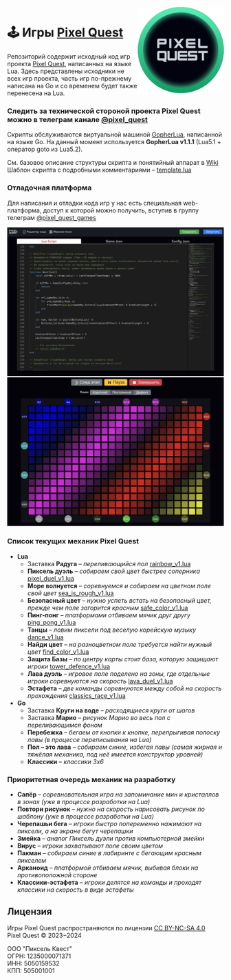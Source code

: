 <img align="right" src="https://github.com/pixel-quest/pixel-games/raw/main/img/logo.png" height="200">

# 🕹 Игры [Pixel Quest](https://pixelquest.ru)

Репозиторий содержит исходный код игр проекта [Pixel Quest](https://pixelquest.ru), написанных на языке Lua.
Здесь представлены исходники не всех игр проекта, часть игр по-прежнему написана на Go и со временем будет также перенесена на Lua.

### Следить за технической стороной проекта Pixel Quest можно в телеграм канале [@pixel_quest](https://t.me/pixel_quest)

Скрипты обслуживаются виртуальной машиной [GopherLua](https://github.com/yuin/gopher-lua), написанной на языке Go.
На данный момент используется **GopherLua v1.1.1** (Lua5.1 + оператор goto из Lua5.2).

См. базовое описание структуры скрипта и понятийный аппарат в [Wiki](https://github.com/pixel-quest/pixel-games/wiki)  
Шаблон скрипта с подробными комментариями – [template.lua](https://github.com/pixel-quest/pixel-games/blob/main/template/template.lua)

### Отладочная платформа
Для написания и отладки кода игр у нас есть специальная web-платформа, доступ к которой можно получить, вступив в группу телеграм [@pixel_quest_games](https://t.me/pixel_quest_games)

<img src="https://github.com/pixel-quest/pixel-games/raw/main/img/stand1.jpg">

<img src="https://github.com/pixel-quest/pixel-games/raw/main/img/stand2.jpg">

### Список текущих механик Pixel Quest
- **Lua**
  - Заставка **Радуга** – *переливающийся пол* [rainbow_v1.lua](https://github.com/pixel-quest/pixel-games/blob/main/rainbow_v1/rainbow_v1.lua)
  - **Пиксель дуэль** – *собираем свой цвет быстрее соперника* [pixel_duel_v1.lua](https://github.com/pixel-quest/pixel-games/blob/main/pixel_duel_v1/pixel_duel_v1.lua)
  - **Море волнуется** – *соревнуемся и собираем на цветном поле свой цвет* [sea_is_rough_v1.lua](https://github.com/pixel-quest/pixel-games/blob/main/sea_is_rough_v1/sea_is_rough_v1.lua)
  - **Безопасный цвет** – *нужно успеть встать на безопасный цвет, прежде чем поле загорится красным* [safe_color_v1.lua](https://github.com/pixel-quest/pixel-games/blob/main/safe_color_v1/safe_color_v1.lua)
  - **Пинг-понг** – *платформами отбиваем мячик друг другу* [ping_pong_v1.lua](https://github.com/pixel-quest/pixel-games/blob/main/ping_pong_v1/ping_pong_v1.lua)
  - **Танцы** – *ловим пиксели под веселую корейскую музыку* [dance_v1.lua](https://github.com/pixel-quest/pixel-games/blob/main/dance_v1/dance_v1.lua)
  - **Найди цвет** – *на разноцветном поле требуется найти нужный цвет* [find_color_v1.lua](https://github.com/pixel-quest/pixel-games/blob/main/find_color_v1/find_color_v1.lua)
  - **Защита Базы** – *по центру карты стоит база, которую защищают игроки* [tower_defence_v1.lua](https://github.com/pixel-quest/pixel-games/blob/main/tower_defence_v1/tower_defence_v1.lua)
  - **Лава дуэль** – *игровое поле поделено на зоны, где отдельные игроки соревнуются на скорость* [lava_duel_v1.lua](https://github.com/pixel-quest/pixel-games/blob/main/lava_duel_v1/lava_duel_v1.lua)
  - **Эстафета** – *две команды соревнуются между собой на скорость прохождения* [classics_race_v1.lua](https://github.com/pixel-quest/pixel-games/blob/main/classics_race_v1/classics_race_v1.lua)
- **Go**
  - Заставка **Круги на воде** – *расходящиеся круги от шагов*
  - Заставка **Марио** – *рисунок Марио во весь пол с переливающимся фоном*
  - **Перебежка** – *бегаем от кнопки к кнопке, перепрыгивая полоску лавы (в процессе переписывания на Lua)*
  - **Пол – это лава** – *собираем синие, избегая лавы (самая жирная и тяжёлая механика, под неё имеется конструктор уровней)*
  - **Классики** – *классики 3х6*

### Приоритетная очередь механик на разработку
- **Сапёр** – *соревновательная игра на запоминание мин и кристаллов в зонах (уже в процессе разработки на Lua)*
- **Повтори рисунок** – *нужно на скорость нарисовать рисунок по шаблону (уже в процессе разработки на Lua)* 
- **Черепашьи бега** – *игроки быстро попеременно нажимают на пиксели, а на экране бегут черепашки*
- **Змейка** – *аналог Пиксель дуэли против компьютерной змейки*
- **Вирус** – *игроки захватывают поле своим цветом*
- **Пакман** – *собираем синие в лабиринте с бегающим красным пикселем*
- **Арканоид** – *платформой отбиваем мячик, выбивая блоки на противоположной стороне*
- **Классики-эстафета** – *игроки делятся на команды и проходят классики на скорость в виде эстафеты*

## Лицензия
Игры Pixel Quest распространяются по лицензии [CC BY-NC-SA 4.0](https://github.com/pixel-quest/pixel-games/blob/main/LICENSE)  
Pixel Quest © 2023−2024  
  
ООО "Пиксель Квест"  
ОГРН: 1235000071371  
ИНН: 5050159532  
КПП: 505001001  
